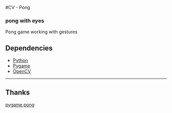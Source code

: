 #CV - Pong
### pong with eyes
Pong game working with gestures

## Dependencies
* [Python](http://www.python.org/)
* [Pygame](http://www.pygame.org/)
* [OpenCV](http://opencv.org/)


----
## Thanks
[pygame pong](http://www.pygame.org/project-Very+simple+Pong+game-816-.html)